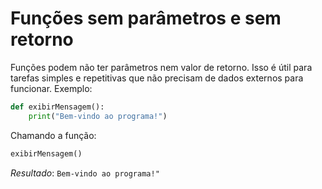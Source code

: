 # Funções sem parâmetros e sem retorno
Funções podem não ter parâmetros nem valor de retorno. Isso é útil para tarefas simples e repetitivas que não precisam de dados externos para funcionar.
Exemplo:
```python
def exibirMensagem():
    print("Bem-vindo ao programa!")
```
Chamando a função:
```python
exibirMensagem()
```
*Resultado*: ``Bem-vindo ao programa!"``
